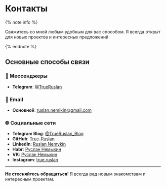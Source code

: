 # Контакты

{% note info %}

Свяжитесь со мной любым удобным для вас способом. Я всегда открыт для новых проектов и интересных предложений.

{% endnote %}

## Основные способы связи

### 💬 Мессенджеры

- **Telegram**: [@TrueRuslan](https://t.me/TrueRuslan)

### 📧 Email

- **Основной**: ruslan.nemikin@gmail.com

### 🌐 Социальные сети

- **Telegram Blog**: [@TrueRuslan_Blog](https://t.me/TrueRuslan_Blog)
- **GitHub**: [True-Ruslan](https://github.com/True-Ruslan)
- **LinkedIn**: [Ruslan Nemykin](https://linkedin.com/in/trueruslan)
- **Habr**: [Руслан Немыкин](https://habr.com/ru/users/TrueRuslan/)
- **VK**: [Руслан Немыкин](https://vk.com/trueruslan)
- **Instagram**: [true.ruslan](https://instagram.com/true.ruslan)

---

**Не стесняйтесь обращаться!** Я всегда рад новым знакомствам и интересным проектам.
